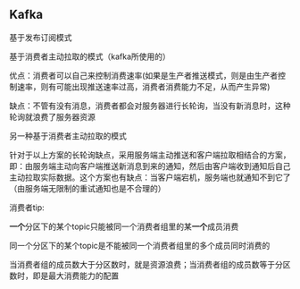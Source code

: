 ## Kafka

基于发布订阅模式

基于消费者主动拉取的模式（kafka所使用的）

优点：消费者可以自己来控制消费速率(如果是生产者推送模式，则是由生产者控制速率，则有可能出现推送速率过高，消费者消费能力不足，从而产生异常)

缺点：不管有没有消息，消费者都会对服务器进行长轮询，当没有新消息时，这种轮询就浪费了服务器资源

另一种基于消费者主动拉取的模式

针对于以上方案的长轮询缺点，采用服务端主动推送和客户端拉取相结合的方案，即：由服务端主动向客户端推送新消息到来的通知，然后由客户端收到通知后自己主动拉取实际数据。这个方案也有缺点：当客户端宕机，服务端也就通知不到它了（由服务端无限制的重试通知也是不合理的）

消费者tip:

**一个**分区下的某个topic只能被同一个消费者组里的某**一个**成员消费

同一个分区下的某个topic是不能被同一个消费者组里的多个成员同时消费的

当消费者组的成员数大于分区数时，就是资源浪费；当消费者组的成员数等于分区数时，即是最大消费能力的配置

